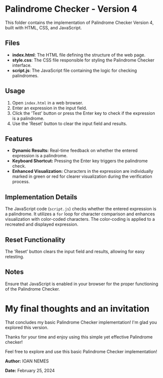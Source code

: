 # Palindrome Checker - Version 4

This folder contains the implementation of Palindrome Checker Version 4, built with HTML, CSS, and JavaScript.

## Files

- **index.html**: The HTML file defining the structure of the web page.
- **style.css**: The CSS file responsible for styling the Palindrome Checker interface.
- **script.js**: The JavaScript file containing the logic for checking palindromes.

## Usage

1. Open `index.html` in a web browser.
2. Enter an expression in the input field.
3. Click the 'Test' button or press the Enter key to check if the expression is a palindrome.
4. Use the 'Reset' button to clear the input field and results.

## Features

- **Dynamic Results:** Real-time feedback on whether the entered expression is a palindrome.
- **Keyboard Shortcut:** Pressing the Enter key triggers the palindrome check.
- **Enhanced Visualization:** Characters in the expression are individually marked in green or red for clearer visualization during the verification process.

## Implementation Details

The JavaScript code (`script.js`) checks whether the entered expression is a palindrome. It utilizes a `for` loop for character comparison and enhances visualization with color-coded characters. The color-coding is applied to a recreated and displayed expression.


## Reset Functionality
The 'Reset' button clears the input field and results, allowing for easy retesting.

## Notes
Ensure that JavaScript is enabled in your browser for the proper functioning of the Palindrome Checker.


# My final thoughts and an invitation

That concludes my basic Palindrome Checker implementation! I'm glad you explored this version.

Thanks for your time and enjoy using this simple yet effective Palindrome checker!

Feel free to explore and use this basic Palindrome Checker implementation!

**Author:** IOAN NEMES

**Date:** February 25, 2024